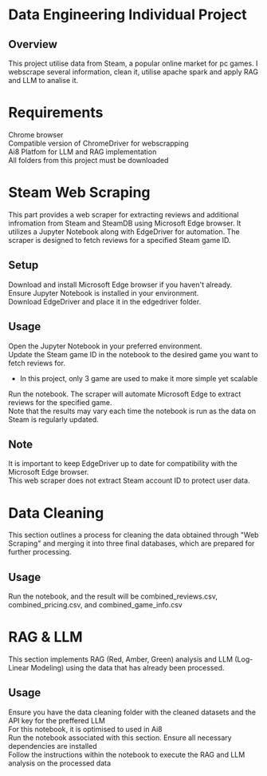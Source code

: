 # Data Engineering Individual Project
## Overview
This project utilise data from Steam, a popular online market for pc games. I webscrape several information, clean it, utilise apache spark and apply RAG and LLM to analise it.

# Requirements
Chrome browser <br>
Compatible version of ChromeDriver for webscrapping <br>
Ai8 Platfom for LLM and RAG implementation <br>
All folders from this project must be downloaded

# Steam Web Scraping
This part provides a web scraper for extracting reviews and additional infromation from Steam and SteamDB using Microsoft Edge browser. It utilizes a Jupyter Notebook along with EdgeDriver for automation. The scraper is designed to fetch reviews for a specified Steam game ID.

## Setup
Download and install Microsoft Edge browser if you haven't already. <br>
Ensure Jupyter Notebook is installed in your environment. <br>
Download EdgeDriver and place it in the edgedriver folder. <br>

## Usage
Open the Jupyter Notebook in your preferred environment. <br>
Update the Steam game ID in the notebook to the desired game you want to fetch reviews for. <br>
- In this project, only 3 game are used to make it more simple yet scalable <br>

Run the notebook. The scraper will automate Microsoft Edge to extract reviews for the specified game. <br>
Note that the results may vary each time the notebook is run as the data on Steam is regularly updated. <br>

## Note
It is important to keep EdgeDriver up to date for compatibility with the Microsoft Edge browser. <br>
This web scraper does not extract Steam account ID to protect user data.

# Data Cleaning
This section outlines a process for cleaning the data obtained through "Web Scraping" and merging it into three final databases, which are prepared for further processing.

## Usage
Run the notebook, and the result will be combined_reviews.csv, combined_pricing.csv, and combined_game_info.csv

# RAG & LLM
This section implements RAG (Red, Amber, Green) analysis and LLM (Log-Linear Modeling) using the data that has already been processed.

## Usage
Ensure you have the data cleaning folder with the cleaned datasets and the API key for the preffered LLM <br>
For this notebook, it is optimised to used in Ai8 <br>
Run the notebook associated with this section. Ensure all necessary dependencies are installed <br>
Follow the instructions within the notebook to execute the RAG and LLM analysis on the processed data
